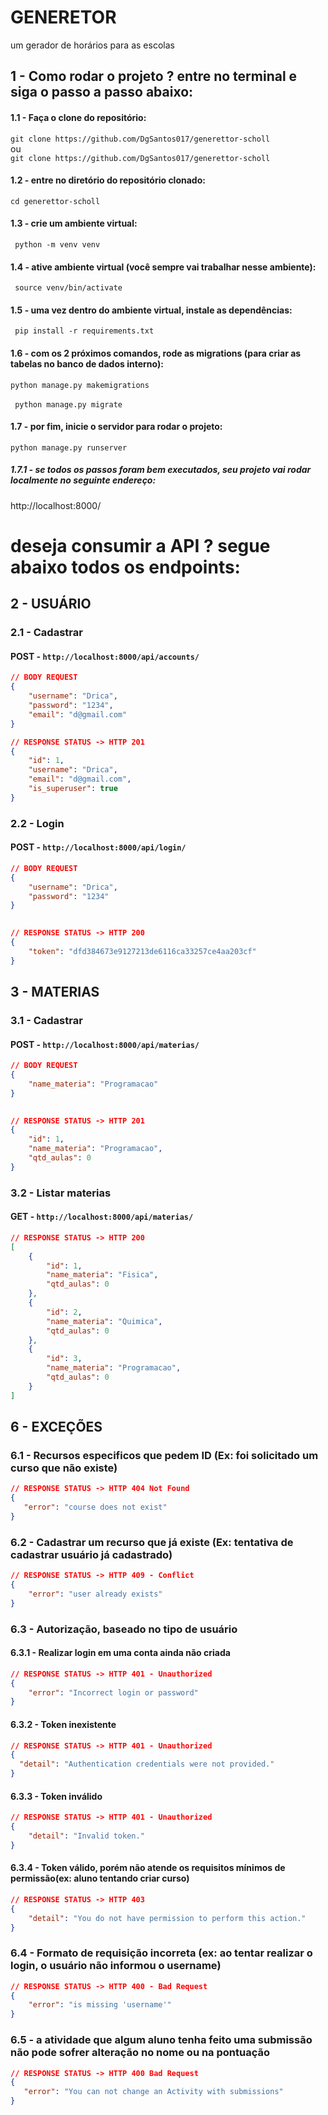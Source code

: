 # GENERETOR
um gerador de horários para as escolas

## 1 - Como rodar o projeto ? entre no terminal e siga o passo a passo abaixo:

#### 1.1 - Faça o clone do repositório:
``` git clone https://github.com/DgSantos017/generettor-scholl ``` <br />
ou <br />
``` git clone https://github.com/DgSantos017/generettor-scholl ``` 

#### 1.2 - entre no diretório do repositório clonado:
``` cd generettor-scholl ``` 

#### 1.3 - crie um ambiente virtual:
``` python -m venv venv``` 

#### 1.4 - ative ambiente virtual (você sempre vai trabalhar nesse ambiente):
``` source venv/bin/activate``` 

#### 1.5 - uma vez dentro do ambiente virtual, instale as dependências:
``` pip install -r requirements.txt```

#### 1.6 - com os 2 próximos comandos, rode as migrations (para criar as tabelas no banco de dados interno):
``` python manage.py makemigrations ``` <br /><br />
```  python manage.py migrate ```

#### 1.7 - por fim, inicie o servidor para rodar o projeto:
``` python manage.py runserver ```
##### 1.7.1 - se todos os passos foram bem executados, seu projeto vai rodar localmente no seguinte endereço:
http://localhost:8000/


# deseja consumir a API ? segue abaixo todos os endpoints:

## 2 - USUÁRIO

### 2.1 - Cadastrar

#### POST - ```http://localhost:8000/api/accounts/```
```json
// BODY REQUEST
{
    "username": "Drica",
    "password": "1234",
  	"email": "d@gmail.com"
}  
```

```json
// RESPONSE STATUS -> HTTP 201
{
	"id": 1,
	"username": "Drica",
	"email": "d@gmail.com",
	"is_superuser": true
}
```

### 2.2 - Login

#### POST - ```http://localhost:8000/api/login/```
```json
// BODY REQUEST
{
    "username": "Drica",
    "password": "1234"
}
    
```

```json
// RESPONSE STATUS -> HTTP 200
{
    "token": "dfd384673e9127213de6116ca33257ce4aa203cf"
}
```

## 3 - MATERIAS

### 3.1 - Cadastrar

#### POST - ```http://localhost:8000/api/materias/```
```json
// BODY REQUEST
{
	"name_materia": "Programacao"
}
    
```

```json
// RESPONSE STATUS -> HTTP 201
{
	"id": 1,
	"name_materia": "Programacao",
	"qtd_aulas": 0
}
```

### 3.2 - Listar materias
#### GET - ```http://localhost:8000/api/materias/```

```json
// RESPONSE STATUS -> HTTP 200
[
	{
		"id": 1,
		"name_materia": "Fisica",
		"qtd_aulas": 0
	},
	{
		"id": 2,
		"name_materia": "Quimica",
		"qtd_aulas": 0
	},
	{
		"id": 3,
		"name_materia": "Programacao",
		"qtd_aulas": 0
	}
]
```


  

## 6 - EXCEÇÕES

### 6.1 - Recursos especificos que pedem ID (Ex: foi solicitado um curso que não existe)
```json
// RESPONSE STATUS -> HTTP 404 Not Found
{
   "error": "course does not exist"
}
```
### 6.2 - Cadastrar um recurso que já existe (Ex: tentativa de cadastrar usuário já cadastrado)
```json
// RESPONSE STATUS -> HTTP 409 - Conflict
{
    "error": "user already exists"
}
```

### 6.3 - Autorização, baseado no tipo de usuário 

#### 6.3.1 - Realizar login em uma conta ainda não criada
```json
// RESPONSE STATUS -> HTTP 401 - Unauthorized
{
    "error": "Incorrect login or password"
}
```
#### 6.3.2  - Token inexistente
```json
// RESPONSE STATUS -> HTTP 401 - Unauthorized
{
  "detail": "Authentication credentials were not provided."
}
```

#### 6.3.3  - Token inválido
```json
// RESPONSE STATUS -> HTTP 401 - Unauthorized
{
    "detail": "Invalid token."
}
```
#### 6.3.4 - Token válido, porém não atende os requisitos mínimos de permissão(ex: aluno tentando criar curso)
```json
// RESPONSE STATUS -> HTTP 403
{
    "detail": "You do not have permission to perform this action."
}
```

### 6.4 - Formato de requisição incorreta (ex: ao tentar realizar o login, o usuário não informou o username)
```json
// RESPONSE STATUS -> HTTP 400 - Bad Request
{
    "error": "is missing 'username'"
}
```

### 6.5 - a atividade que algum aluno tenha feito uma submissão não pode sofrer alteração no nome ou na pontuação
```json
// RESPONSE STATUS -> HTTP 400 Bad Request
{
   "error": "You can not change an Activity with submissions"
}
```



